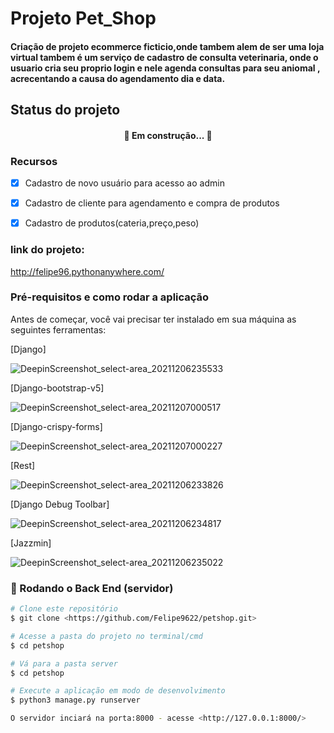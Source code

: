 # Projeto Pet_Shop

#### Criação de projeto ecommerce ficticio,onde tambem alem de ser uma loja virtual tambem é um serviço de cadastro de consulta veterinaria, onde o usuario cria seu proprio login e nele agenda consultas para seu aniomal , acrecentando a causa do agendamento dia e data.

## Status do projeto
<h4 align="center"> 
	🚧  Em construção...  🚧
</h4>

### Recursos

- [x] Cadastro de novo usuário para acesso ao admin
- [x] Cadastro de cliente para agendamento e compra de produtos
- [x] Cadastro de produtos(cateria,preço,peso) 


### link do projeto:
http://felipe96.pythonanywhere.com/ 


### Pré-requisitos e como rodar a aplicação
Antes de começar, você vai precisar ter instalado em sua máquina as seguintes ferramentas:

[Django]

![DeepinScreenshot_select-area_20211206235533](https://user-images.githubusercontent.com/51293199/144957896-f6956514-55ec-4239-81e4-dddc6682a677.png)

[Django-bootstrap-v5]

![DeepinScreenshot_select-area_20211207000517](https://user-images.githubusercontent.com/51293199/144958807-0b4d03c9-3f44-4c60-86aa-e71fb7af75f7.png)

[Django-crispy-forms]

![DeepinScreenshot_select-area_20211207000227](https://user-images.githubusercontent.com/51293199/144958579-f25ca2e2-3ce2-4615-9e65-e2038f559f03.png)

[Rest]

![DeepinScreenshot_select-area_20211206233826](https://user-images.githubusercontent.com/51293199/144956690-b6f8e234-a429-4bd3-bc41-fdb65636cedc.png)

[Django Debug Toolbar]


![DeepinScreenshot_select-area_20211206234817](https://user-images.githubusercontent.com/51293199/144957162-9696f1b5-b510-484c-9e84-7bf1f41265a2.png)


[Jazzmin]

![DeepinScreenshot_select-area_20211206235022](https://user-images.githubusercontent.com/51293199/144957226-91635c04-980a-4a71-a298-d88b7932bd58.png)


### 🎲 Rodando o Back End (servidor)

```bash
# Clone este repositório
$ git clone <https://github.com/Felipe9622/petshop.git>

# Acesse a pasta do projeto no terminal/cmd
$ cd petshop

# Vá para a pasta server
$ cd petshop

# Execute a aplicação em modo de desenvolvimento
$ python3 manage.py runserver

O servidor inciará na porta:8000 - acesse <http://127.0.0.1:8000/> 
